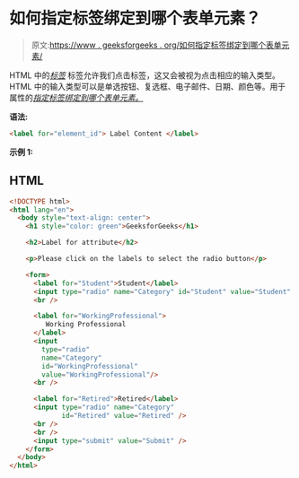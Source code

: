 # 如何指定标签绑定到哪个表单元素？

> 原文:[https://www . geeksforgeeks . org/如何指定标签绑定到哪个表单元素/](https://www.geeksforgeeks.org/how-to-specify-which-form-element-a-label-is-bound-to/)

HTML 中的[*标签*](https://www.geeksforgeeks.org/html-label-tag/) 标签允许我们点击标签，这又会被视为点击相应的输入类型。HTML 中的输入类型可以是单选按钮、复选框、电子邮件、日期、颜色等。用于 属性的[*指定标签绑定到哪个表单元素。*](https://www.geeksforgeeks.org/html-for-attribute/)

**语法:**

```html
<label for="element_id"> Label Content </label>
```

**示例 1:**

## HTML

```html
<!DOCTYPE html>
<html lang="en">
  <body style="text-align: center">
    <h1 style="color: green">GeeksforGeeks</h1>

    <h2>Label for attribute</h2>

    <p>Please click on the labels to select the radio button</p>

    <form>
      <label for="Student">Student</label>
      <input type="radio" name="Category" id="Student" value="Student" />
      <br />

      <label for="WorkingProfessional">
         Working Professional
      </label>
      <input
        type="radio"
        name="Category"
        id="WorkingProfessional"
        value="WorkingProfessional"/>
      <br />

      <label for="Retired">Retired</label>
      <input type="radio" name="Category" 
             id="Retired" value="Retired" />
      <br />
      <br />
      <input type="submit" value="Submit" />
    </form>
  </body>
</html>
```